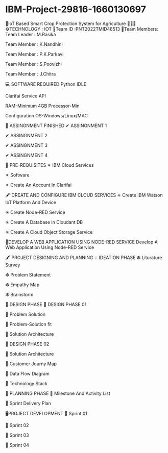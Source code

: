 # IBM-Project-29816-1660130697
🌾IoT Based Smart Crop Protection System for Agriculture 👩‍🌾📱
⚙TECHNOLOGY : IOT
📌Team ID :PNT2022TMID48513
👤Team Members:
Team Leader : M.Rasika

Team Member : K.Nandhini

Team Member : P.K.Parkavi

Team Member : S.Poovizhi

Team Member : J.Chitra

💻 SOFTWARE REQUIRED
Python IDLE

Clarifai Service API

RAM-Minimum 4GB Processor-Min

Configuration OS-Windows/Linux/MAC

📄 ASSINGNMENT FINISHED
✔ ASSINGNMENT 1

✔ ASSINGNMENT 2

✔ ASSINGNMENT 3

✔ ASSINGNMENT 4

📌 PRE-REQUISITES
✴ IBM Cloud Services

✴ Software

✴ Create An Account In Clarifai

🖋 CREATE AND CONFIGURE IBM CLOUD SERVICES
✳ Create IBM Watson IoT Platform And Device

✳ Create Node-RED Service

✳ Create A Database In Cloudant DB

✳ Create A Cloud Object Storage Service

📝DEVELOP A WEB APPLICATION USING NODE-RED SERVICE
Develop A Web Application Using Node-RED Service

🖋 PROJECT DESIGNING AND PLANNING
💡 IDEATION PHASE
❇ Liturature Survey

❇ Problem Statement

❇ Empathy Map

❇ Brainstorm

🧿 DESIGN PHASE
📎 DESIGN PHASE 01

🔷 Problem Solution

🔷 Problem-Solution fit

🔷 Solution Architecture

📎 DESIGN PHASE 02

💠 Solution Architecture

💠 Customer Journy Map

💠 Data Flow Diagram

💠 Technology Stack

📃 PLANNING PHASE
🔘 Milestone And Activity List

🔘 Sprint Delivery Plan

🖥PROJECT DEVELOPMENT
🔲 Sprint 01

🔲 Sprint 02

🔲 Sprint 03

🔲 Sprint 04

